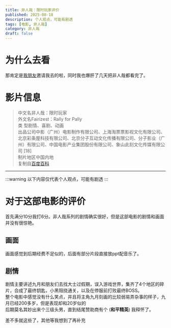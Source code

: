 ```yaml
---
title: 非人哉：限时玩家评价
published: 2025-08-18
description: 个人观点，可能有剧透
tags: [电影, 非人哉]
category: 非人哉
draft: false
---
```

# 为什么去看
那肯定是<a href="https://furrys.top" target="_blank">我朋友</a>邀请我去的啦，同时我也爆肝了几天把非人哉都看完了。

# 影片信息

> 中文名非人哉：限时玩家<br/>
> 外文名Fairizest：Rally for Pally<br/>
> 类    型剧情、喜剧、动画<br/>
> 出品公司中影（广州）电影制作有限公司、上海淘票票影视文化有限公司、北京彩条屋科技有限公司、北京分子互动文化传播有限公司、分子影业（广州）有限公司、中国电影产业集团股份有限公司、象山此刻文化传媒有限公司 [18]<br/>
> 制片地区中国内地<br/>
复制自[百度百科](https://baike.baidu.com/item/%E9%9D%9E%E4%BA%BA%E5%93%89%EF%BC%9A%E9%99%90%E6%97%B6%E7%8E%A9%E5%AE%B6/65246506)<br/>
-------
:::warning
以下内容仅代表个人观点，可能有剧透
:::

# 对于这部电影的评价

首先满分10分我打6分。非人哉系列的剧情确实很好，但是这部电影的剧情和画面并没有很惊艳。

## 画面

画面感觉到后期经费不足似的，后面有部分片段直接放ppt配音乐了。

## 剧情

剧情主要讲述九月和朋友们去找大士过假期，误入游戏世界，集齐了4个地区的碎片，合成了最终钥匙，小黑阻挠通关，以及在停服前打败最终BOSS。<br/>
整个电影中感觉没有什么笑点，并且将主角九月刻画的比较弱易弄杂事的样子，九月已经200多岁，但是表现却和20岁似的<br/>
后期莫名其妙出来个三级头男，直到结尾赞助商有个 (**和平精英**) 我释怀了。<br/>

差不多就这些了，其他等我想到了再补充